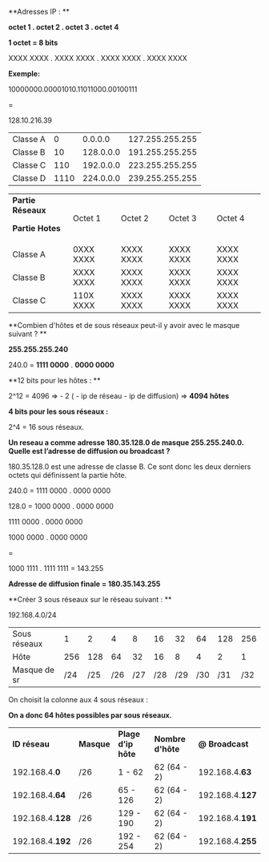 
**Adresses IP : **

**octet 1 . octet 2 . octet 3 . octet 4**

**1 octet = 8 bits**

XXXX XXXX . XXXX XXXX . XXXX XXXX . XXXX XXXX

**Exemple:**

10000000.00001010.11011000.00100111

=

128.10.216.39


<table>
  <tr>
   <td>Classe A
   </td>
   <td>0
   </td>
   <td>0.0.0.0
   </td>
   <td>127.255.255.255
   </td>
  </tr>
  <tr>
   <td>Classe B
   </td>
   <td>10
   </td>
   <td>128.0.0.0
   </td>
   <td>191.255.255.255
   </td>
  </tr>
  <tr>
   <td>Classe C
   </td>
   <td>110
   </td>
   <td>192.0.0.0
   </td>
   <td>223.255.255.255
   </td>
  </tr>
  <tr>
   <td>Classe D
   </td>
   <td>1110
   </td>
   <td>224.0.0.0
   </td>
   <td>239.255.255.255
   </td>
  </tr>
</table>



<table>
  <tr>
   <td><strong>Partie Réseaux</strong>
<p>
<strong>Partie Hotes</strong>
   </td>
   <td>Octet 1
   </td>
   <td>Octet 2
   </td>
   <td>Octet 3
   </td>
   <td>Octet 4
   </td>
  </tr>
  <tr>
   <td>Classe A
   </td>
   <td>0XXX XXXX
   </td>
   <td>XXXX XXXX
   </td>
   <td>XXXX XXXX
   </td>
   <td>XXXX XXXX
   </td>
  </tr>
  <tr>
   <td>Classe B
   </td>
   <td>XXXX XXXX
   </td>
   <td>XXXX XXXX
   </td>
   <td>XXXX XXXX
   </td>
   <td>XXXX XXXX
   </td>
  </tr>
  <tr>
   <td>Classe C
   </td>
   <td>110X XXXX
   </td>
   <td>XXXX XXXX
   </td>
   <td>XXXX XXXX
   </td>
   <td>XXXX XXXX
   </td>
  </tr>
</table>


**Combien d'hôtes et de sous réseaux peut-il y avoir avec le masque suivant ? **

**255.255.255.240**

240.0 = **1111 0000** . **0000 0000**

**12 bits pour les hôtes : **

2^12 = 4096 => - 2 ( - ip de réseau - ip de diffusion) => **4094 hôtes**

**4 bits pour les sous réseaux :**

2^4 = 16 sous réseaux.

**Un reseau a comme adresse 180.35.128.0 de masque 255.255.240.0. Quelle est l’adresse de diffusion ou broadcast ?**

180.35.128.0 est une adresse de classe B. Ce sont donc les deux derniers octets qui définissent la partie hôte.

240.0 = 1111 0000 . 0000 0000

128.0 = 1000 0000 . 0000 0000

1111 0000 . 0000 0000

1000 0000 . 0000 0000

= 

1000 1111 . 1111 1111 = 143.255

**Adresse de diffusion finale = 180.35.143.255**

**Créer 3 sous réseaux sur le réseau suivant : **

192.168.4.0/24


<table>
  <tr>
   <td>Sous réseaux
   </td>
   <td>1
   </td>
   <td>2
   </td>
   <td>4
   </td>
   <td>8
   </td>
   <td>16
   </td>
   <td>32
   </td>
   <td>64
   </td>
   <td>128
   </td>
   <td>256
   </td>
  </tr>
  <tr>
   <td>Hôte
   </td>
   <td>256
   </td>
   <td>128
   </td>
   <td>64
   </td>
   <td>32
   </td>
   <td>16
   </td>
   <td>8
   </td>
   <td>4
   </td>
   <td>2
   </td>
   <td>1
   </td>
  </tr>
  <tr>
   <td>Masque de sr
   </td>
   <td>/24
   </td>
   <td>/25
   </td>
   <td>/26
   </td>
   <td>/27
   </td>
   <td>/28
   </td>
   <td>/29
   </td>
   <td>/30
   </td>
   <td>/31
   </td>
   <td>/32
   </td>
  </tr>
</table>


On choisit la colonne aux 4 sous réseaux :

**On a donc 64 hôtes possibles par sous réseaux.**


<table>
  <tr>
   <td><strong>ID réseau</strong>
   </td>
   <td><strong>Masque</strong>
   </td>
   <td><strong>Plage d’ip hôte</strong>
   </td>
   <td><strong>Nombre d'hôte</strong>
   </td>
   <td><strong>@ Broadcast</strong>
   </td>
  </tr>
  <tr>
   <td>192.168.4.<strong>0</strong>
   </td>
   <td>/26
   </td>
   <td>1 - 62
   </td>
   <td>62 (64 - 2)
   </td>
   <td>192.168.4.<strong>63</strong>
   </td>
  </tr>
  <tr>
   <td>192.168.4<strong>.64</strong>
   </td>
   <td>/26
   </td>
   <td>65 - 126
   </td>
   <td>62 (64 - 2)
   </td>
   <td>192.168.4.<strong>127</strong>
   </td>
  </tr>
  <tr>
   <td>192.168.4.<strong>128</strong>
   </td>
   <td>/26
   </td>
   <td>129 - 190
   </td>
   <td>62 (64 - 2)
   </td>
   <td>192.168.4.<strong>191</strong>
   </td>
  </tr>
  <tr>
   <td>192.168.4.<strong>192</strong>
   </td>
   <td>/26
   </td>
   <td>192 - 254
   </td>
   <td>62 (64 - 2)
   </td>
   <td>192.168.4.<strong>255</strong>
   </td>
  </tr>
</table>

